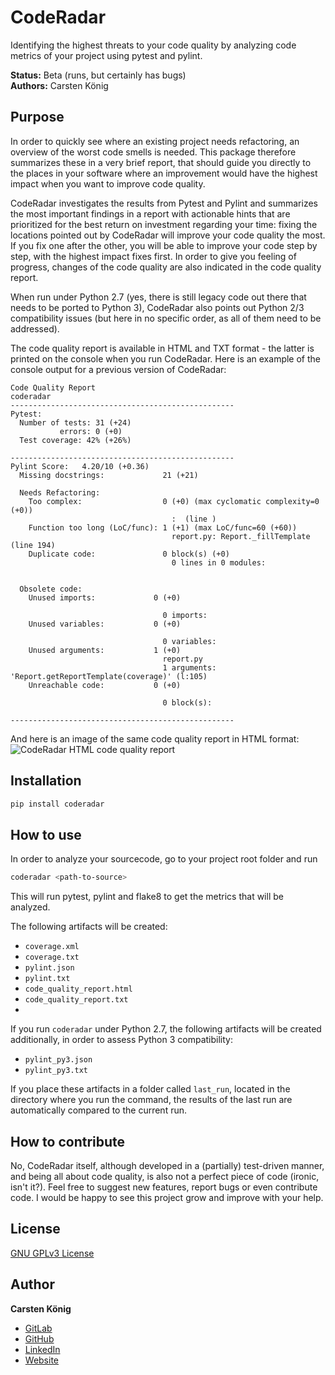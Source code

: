 # CodeRadar

Identifying the highest threats to your code quality by analyzing code metrics of your project using pytest and pylint.

**Status:**  Beta (runs, but certainly has bugs)\
**Authors:** Carsten König

## Purpose

In order to quickly see where an existing project needs refactoring, an overview of the worst code smells is needed. This package therefore summarizes these in a very brief report, that should guide you directly to the places in your software where an improvement would have the highest impact when you want to improve code quality.

CodeRadar investigates the results from Pytest and Pylint and summarizes the most important findings in a report with actionable hints that are prioritized for the best return on investment regarding your time: fixing the locations pointed out by CodeRadar will improve your code quality the most. If you fix one after the other, you will be able to improve your code step by step, with the highest impact fixes first. In order to give you feeling of progress, changes of the code quality are also indicated in the code quality report.

When run under Python 2.7 (yes, there is still legacy code out there that needs to be ported to Python 3), CodeRadar also points out Python 2/3 compatibility issues (but here in no specific order, as all of them need to be addressed). 

The code quality report is available in HTML and TXT format - the latter is printed on the console when you run CodeRadar. Here is an example of the console output for a previous version of CodeRadar:

```
Code Quality Report
coderadar
--------------------------------------------------
Pytest:
  Number of tests: 31 (+24)
           errors: 0 (+0)
  Test coverage: 42% (+26%)

--------------------------------------------------
Pylint Score:   4.20/10 (+0.36)
  Missing docstrings:             21 (+21)

  Needs Refactoring:
    Too complex:                  0 (+0) (max cyclomatic complexity=0 (+0))
                                    :  (line )
    Function too long (LoC/func): 1 (+1) (max LoC/func=60 (+60))
                                    report.py: Report._fillTemplate (line 194)
    Duplicate code:               0 block(s) (+0)
                                    0 lines in 0 modules:
                                    

  Obsolete code:
    Unused imports:             0 (+0)
                                  
                                  0 imports: 
    Unused variables:           0 (+0)
                                  
                                  0 variables: 
    Unused arguments:           1 (+0)
                                  report.py
                                  1 arguments: 'Report.getReportTemplate(coverage)' (l:105)
    Unreachable code:           0 (+0)
                                  
                                  0 block(s): 

--------------------------------------------------
```

And here is an image of the same code quality report in HTML format:
![CodeRadar HTML code quality report](https://gitlab.com/ck2go/coderadar/-/raw/main/docs/code_quality_report_html.png)

## Installation

```bash
pip install coderadar
```

## How to use
In order to analyze your sourcecode, go to your project root folder and run

```bash
coderadar <path-to-source>
```
This will run pytest, pylint and flake8 to get the metrics that will be analyzed.

The following artifacts will be created:

- ``coverage.xml``
- ``coverage.txt``
- ``pylint.json``
- ``pylint.txt``
- ``code_quality_report.html``
- ``code_quality_report.txt``
- 
If you run `coderadar` under Python 2.7, the following artifacts will be created additionally, in order to assess Python 3 compatibility:
- ``pylint_py3.json`` 
- ``pylint_py3.txt``

If you place these artifacts in a folder called `last_run`, located in the directory where you run the command, the results of the last run are automatically compared to the current run.

## How to contribute

No, CodeRadar itself, although developed in a (partially) test-driven manner, and being all about code quality, is also not a perfect piece of code (ironic, isn't it?). Feel free to suggest new features, report bugs or even contribute code. I would be happy to see this project grow and improve with your help. 

## License
[GNU GPLv3 License](https://choosealicense.com/licenses/gpl-3.0/)

## Author
**Carsten König**

- [GitLab](https://gitlab.com/ck2go "Carsten König")
- [GitHub](https://github.com/ck2go "Carsten König")
- [LinkedIn](https://www.linkedin.com/in/ck2go/ "Carsten König")
- [Website](https://www.carsten-koenig.de "Carsten König")